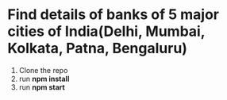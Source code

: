 # Find details of banks of 5 major cities of India(Delhi, Mumbai, Kolkata, Patna, Bengaluru)

1. Clone the repo
2. run **npm install**
3. run **npm start**
